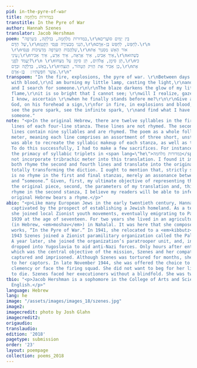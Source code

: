 ```yaml
---
pid: in-the-pyre-of-war
title: בִּמְדוּרוֹת מִלְחָמָה
transtitle: In the Pyre of War
author: Hannah Szenes
translator: Jacob Hershman
poem: "בִּמְדוּרוֹת מִלְחָמָה, בִּדְלֵקָהִּ, בִּשְרֵפָה,\r\nבֵּין יַמִּים סוֹעֲרִים
  שֶׁל הַדָּם,\r\nהִנְנִי מַבְעִירָה פַּנָּסִי הַקָּטָן,\r\nלְחַפֵּשׂ, לְחַפֵּשׂ בֶּן-אָדָם.\r\n
  \r\nשַׁלְהֲבוֹת הַשְּׂרֵפָה מַדְעִיכוֹת פַּנָּסִי,\r\nאוֹר הָאֵשׁ מְסַנְוֵר אֶת
  עֵינַי;\r\nאֵיךְ אַבִּיט, אֵיךְ אֶרְאֶה, אֵיךְ אֵדַע, אֵיךְ אַכִּיר,\r\nכְּשֶׁהוּא
  יַעֲמֹד לְפָנַי?\r\n \r\nתֵּן סִימָן, אֱלֹהִים, תֵּן סִימָן עַל מִצְחוֹ,\r\nכִּי
  בָּאֵשׁ, בַּדְלֵקָה וּבַדָּם,\r\nכֵן אַכִּיר אֶת הַזִּיק הַטָּהוֹר, הַנִּצְחִי,\r\nאֶת
  אֲשֶׁר חִפַּשְׂתִּיו:  בֶּן-אָדָם.\r\n"
transpoem: "In the fire, explosions, the pyre of war. \r\nBetween days that are stormy
  with blood,\r\nI am burning my little lamp, casting the light,\r\nand I search,
  and I search for someone.\r\n\r\nThe blaze darkens the glow of my little lamp’s
  flame,\r\nit is so bright that I cannot see; \r\nwill I realize, gaze forth, will
  I know, ascertain \r\nwhen he finally stands before me?\r\n\r\nGive a sign, Blessed
  God, on his forehead a sign,\r\nfor in fire, in explosions and blood,\r\nI will
  see the pure spark, see the infinite spark, \r\nand find what I have searched for:
  someone."
note: "<p>In the original Hebrew, there are twelve syllables in the first and third
  lines of each four-line stanza. These lines are not rhymed. The second and fourth
  lines contain nine syllables and are rhymed. The poem as a whole follows a tribrachic
  meter, meaning each line comprises an assortment of three short, unstressed syllables.</p>\r\n<p>I
  was able to recreate the syllabic makeup of each stanza, as well as the rhyme scheme.
  To do this successfully, I had to make a few sacrifices. For instance, notwithstanding
  the primacy of syllabic triplets in <span lang=\"he\">במדורות מלחמה</span>, I could
  not incorporate tribrachic meter into this translation. I found it impossible to
  both rhyme the second and fourth lines and translate into the original meter without
  totally transforming the diction. I ought to mention that, strictly speaking, there
  is no rhyme in the first and final stanzas, merely an assonance between “blood”
  and “someone.” Given, first, my ultimate objective of representing the essence of
  the original piece, second, the parameters of my translation and, third, the exact
  rhyme in the second stanza, I believe my readers will be able to infer that the
  original Hebrew bears a rhyme.</p>"
abio: "<p>Like many European Jews in the early twentieth century, Hannah Szenes was
  captivated by the prospect of establishing a Jewish homeland. As a teenager in Budapest,
  she joined local Zionist youth movements, eventually emigrating to Palestine in
  1939 at the age of seventeen. For two years she lived in an agricultural cooperative
  (in Hebrew, <em>moshav</em>) in Nahalal. It was here that she composed, among other
  works, “In the Pyre of War.” In 1941, she relocated to a <em>kibbutz</em> in Caesarea.</p>\r\n<p>In
  1943 Szenes joined a Zionist paramilitary organization called the Palmach as a volunteer.
  A year later, she joined the organization’s paratrooper unit, and, in 1944, was
  dropped into Yugoslavia to aid anti-Nazi forces. Only hours after entering Hungary,
  which was the central objective of the mission, Szenes and her compatriots were
  captured and imprisoned. Although Szenes was tortured for months, she never capitulated
  to her captors. In late November 1944, she was offered the choice to petition for
  clemency or face the firing squad. She did not want to beg for her life; she chose
  to die. Szenes faced her executioners without a blindfold. She was twenty-three.</p>\r\n"
tbio: "<p>Jacob Hershman is a sophomore in the College of Arts and Sciences, studying
  English.</p>"
language: Hebrew
lang: he
image: "/assets/images/images_18/szenes.jpg"
image2:
imagecredit: photo by Josh Glahn
imagecredit2:
origaudio:
translaudio:
edition: '2018'
pagetype: submission
order: '23'
layout: poempage
collection: poems_2018
---
```

